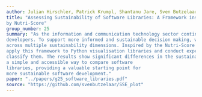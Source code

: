 ```yaml
---
author: Julian Hirschler, Patrick Krumpl, Shantanu Jare, Sven Butzelaar, Thomas Verwaal
title: "Assessing Sustainability of Software Libraries: A Framework inspired
by Nutri-Score"
group_number: 25
summary: "As the information and communication technology sector continues to grow, so does the environmental impact of software. However, assessing the sustainability of software libraries remains a complex and often low-priority task for
developers. To support more informed and sustainable decision making, we present a classification framework that evaluates software libraries
across multiple sustainability dimensions. Inspired by the Nutri-Score nutritional rating system, our approach translates complex sustainability data into a simple and intuitive label. We
apply this framework to Python visualisation libraries and conduct experiments to evaluate and
classify them. The results show significant differences in the sustainability of the libraries evaluated. Our framework provides developers with
a simple and accessible way to compare software
libraries, providing a valuable starting point for
more sustainable software development."
paper: "../papers/g25_software_libraries.pdf"
source: "https://github.com/svenbutzelaar/SSE_plot"
---
```

